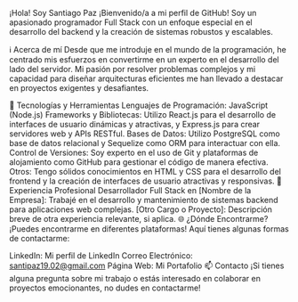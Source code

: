 ¡Hola! Soy Santiago Paz
¡Bienvenido/a a mi perfil de GitHub! Soy un apasionado programador Full Stack con un enfoque especial en el desarrollo del backend y la creación de sistemas robustos y escalables.

ℹ️ Acerca de mí
Desde que me introduje en el mundo de la programación, he centrado mis esfuerzos en convertirme en un experto en el desarrollo del lado del servidor. Mi pasión por resolver problemas complejos y mi capacidad para diseñar arquitecturas eficientes me han llevado a destacar en proyectos exigentes y desafiantes.

🧰 Tecnologías y Herramientas
Lenguajes de Programación: JavaScript (Node.js)
Frameworks y Bibliotecas: Utilizo React.js para el desarrollo de interfaces de usuario dinámicas y atractivas, y Express.js para crear servidores web y APIs RESTful.
Bases de Datos: Utilizo PostgreSQL como base de datos relacional y Sequelize como ORM para interactuar con ella.
Control de Versiones: Soy experto en el uso de Git y plataformas de alojamiento como GitHub para gestionar el código de manera efectiva.
Otros: Tengo sólidos conocimientos en HTML y CSS para el desarrollo del frontend y la creación de interfaces de usuario atractivas y responsivas.
💼 Experiencia Profesional
Desarrollador Full Stack en [Nombre de la Empresa]: Trabajé en el desarrollo y mantenimiento de sistemas backend para aplicaciones web complejas.
[Otro Cargo o Proyecto]: Descripción breve de otra experiencia relevante, si aplica.
🌐 ¿Dónde Encontrarme?
¡Puedes encontrarme en diferentes plataformas! Aquí tienes algunas formas de contactarme:

LinkedIn: Mi perfil de LinkedIn
Correo Electrónico: santipaz19.02@gmail.com
Página Web: Mi Portafolio
📫 Contacto
¡Si tienes alguna pregunta sobre mi trabajo o estás interesado en colaborar en proyectos emocionantes, no dudes en contactarme!

